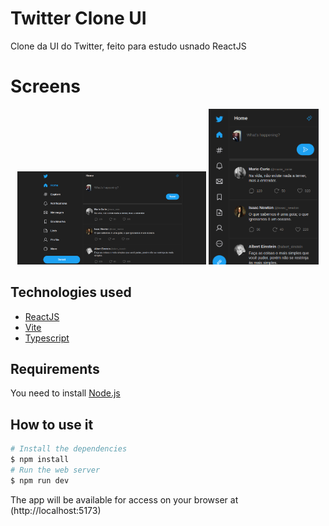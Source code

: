 # Twitter Clone UI

<p>
Clone da UI do Twitter, feito para estudo usnado ReactJS
</p>

# Screens

<p align="center">
  <img alt="Twitter Clone UI" src="./.screens/home.png" width="60%">
  <img alt="Twitter Clone UI" src="./.screens/mobile.png" width="35%">
</p>

## Technologies used

- [ReactJS](https://pt-br.reactjs.org)
- [Vite](https://vitejs.dev/)
- [Typescript](https://www.typescriptlang.org)

## Requirements

You need to install [Node.js](https://nodejs.org)

## How to use it

```bash
# Install the dependencies
$ npm install
# Run the web server
$ npm run dev
```

The app will be available for access on your browser at (http://localhost:5173)
